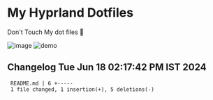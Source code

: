 # My Hyprland Dotfiles
  Don't Touch My dot files 🙂
 

  ![image](https://github.com/ALEX5402/dotfiles/assets/76860596/2fbe6020-4d76-4cf7-b052-58ff43cda405)
  ![demo](https://github.com/ALEX5402/dotfiles/assets/76860596/ff68bba7-e8da-49d3-a716-3ed3d73cfc25)

 
## Changelog Tue Jun 18 02:17:42 PM IST 2024
```
 README.md | 6 +-----
 1 file changed, 1 insertion(+), 5 deletions(-)
```
 
